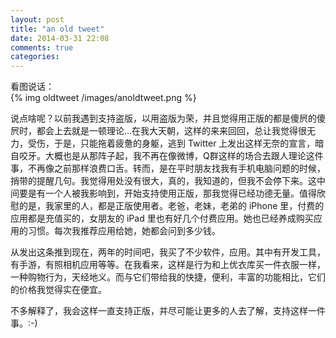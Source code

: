 ```yaml
---
layout: post
title: "an old tweet"
date: 2014-03-31 22:08
comments: true
categories: 
---
```

看图说话：  
{% img oldtweet /images/anoldtweet.png %}  

说点啥呢？以前我遇到支持盗版，以用盗版为荣，并且觉得用正版的都是傻屄的傻屄时，都会上去就是一顿理论...在我大天朝，这样的来来回回，总让我觉得很无力，受伤，于是，只能拖着疲惫的身躯，逃到 Twitter 上发出这样无奈的宣言，暗自咬牙。大概也是从那阵子起，我不再在像微博，Q群这样的场合去跟人理论这件事，不再像之前那样浪费口舌。转而，是在平时朋友找我有手机电脑问题的时候，捎带的提醒几句。我觉得用处没有很大，真的，我知道的，但我不会停下来。这中间要是有一个人被我影响到，开始支持使用正版，那我觉得已经功德无量。值得欣慰的是，我家里的人，都是正版使用者。老爸，老妹，老弟的 iPhone 里，付费的应用都是充值买的，女朋友的 iPad 里也有好几个付费应用。她也已经养成购买应用的习惯。每次我推荐应用给她，她都会问到多少钱。  

从发出这条推到现在，两年的时间吧，我买了不少软件，应用。其中有开发工具，有手游，有照相机应用等等。在我看来，这样是行为和上优衣库买一件衣服一样，一种购物行为，天经地义。而与它们带给我的快捷，便利，丰富的功能相比，它们的价格我觉得实在便宜。  

不多解释了，我会这样一直支持正版，并尽可能让更多的人去了解，支持这样一件事。:-)